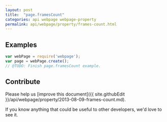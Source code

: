 ```yaml
---
layout: post
title:  "page.framesCount"
categories: api webpage webpage-property
permalink: api/webpage/property/frames-count.html
---
```


## Examples

```javascript
var webPage = require('webpage');
var page = webPage.create();
// @TODO: Finish page.framesCount example.
```

## Contribute

Please help us [improve this document]({{ site.githubEdit }}/api/webpage/property/2013-08-09-frames-count.md).

If you know anything that could be useful to other developers, we'd love to see it.


